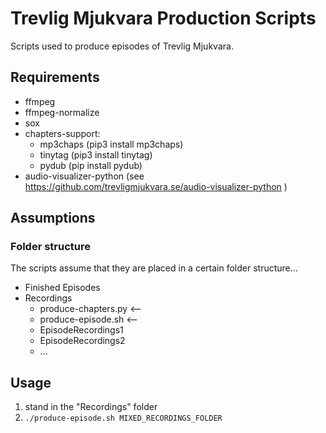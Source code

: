 # Trevlig Mjukvara Production Scripts
Scripts used to produce episodes of Trevlig Mjukvara.

## Requirements

- ffmpeg
- ffmpeg-normalize
- sox
- chapters-support:
    - mp3chaps (pip3 install mp3chaps)
    - tinytag (pip3 install tinytag)
    - pydub (pip install pydub)
- audio-visualizer-python (see https://github.com/trevligmjukvara.se/audio-visualizer-python )

## Assumptions

### Folder structure

The scripts assume that they are placed in a certain folder structure... 
- Finished Episodes
- Recordings
    - produce-chapters.py <--  
    - produce-episode.sh <-- 
    - EpisodeRecordings1
    - EpisodeRecordings2
    - ...


## Usage
1. stand in the "Recordings" folder
1. `./produce-episode.sh MIXED_RECORDINGS_FOLDER`

